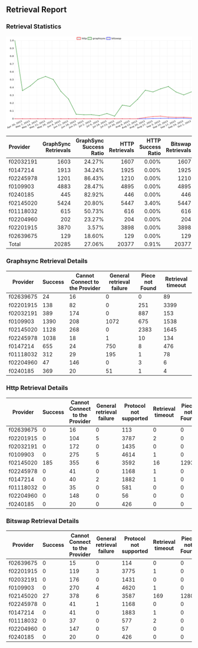 ## Retrieval Report
### Retrieval Statistics
<img src="https://raw.githubusercontent.com/data-preservation-programs/filplus-checker-assets/main/filecoin-project/filecoin-plus-large-datasets/issues/1039/1696253509140.png"/>

| Provider  | GraphSync Retrievals | GraphSync Success Ratio | HTTP Retrievals | HTTP Success Ratio | Bitswap Retrievals | Bitswap Success Ratio |
| :-------- | -------------------: | ----------------------: | --------------: | -----------------: | -----------------: | --------------------: |
| f02032191 |                 1603 |                  24.27% |            1607 |              0.00% |               1607 |                 0.00% |
| f0147214  |                 1913 |                  34.24% |            1925 |              0.00% |               1925 |                 0.00% |
| f02245978 |                 1201 |                  86.43% |            1210 |              0.00% |               1210 |                 0.00% |
| f0109903  |                 4883 |                  28.47% |            4895 |              0.00% |               4895 |                 0.00% |
| f0240185  |                  445 |                  82.92% |             446 |              0.00% |                446 |                 0.00% |
| f02145020 |                 5424 |                  20.80% |            5447 |              3.40% |               5447 |                 0.50% |
| f01118032 |                  615 |                  50.73% |             616 |              0.00% |                616 |                 0.00% |
| f02204960 |                  202 |                  23.27% |             204 |              0.00% |                204 |                 0.00% |
| f02201915 |                 3870 |                   3.57% |            3898 |              0.00% |               3898 |                 0.00% |
| f02639675 |                  129 |                  18.60% |             129 |              0.00% |                129 |                 0.00% |
| Total     |                20285 |                  27.06% |           20377 |              0.91% |              20377 |                 0.13% |

### Graphsync Retrieval Details
| Provider  | Success | Cannot Connect to the Provider | General retrieval failure | Piece not Found | Retrieval timeout |
| --------- | ------- | ------------------------------ | ------------------------- | --------------- | ----------------- |
| f02639675 | 24      | 16                             | 0                         | 0               | 89                |
| f02201915 | 138     | 82                             | 0                         | 251             | 3399              |
| f02032191 | 389     | 174                            | 0                         | 887             | 153               |
| f0109903  | 1390    | 208                            | 1072                      | 675             | 1538              |
| f02145020 | 1128    | 268                            | 0                         | 2383            | 1645              |
| f02245978 | 1038    | 18                             | 1                         | 10              | 134               |
| f0147214  | 655     | 24                             | 750                       | 8               | 476               |
| f01118032 | 312     | 29                             | 195                       | 1               | 78                |
| f02204960 | 47      | 146                            | 0                         | 3               | 6                 |
| f0240185  | 369     | 20                             | 51                        | 1               | 4                 |

### Http Retrieval Details
| Provider  | Success | Cannot Connect to the Provider | General retrieval failure | Protocol not supported | Retrieval timeout | Piece not Found |
| --------- | ------- | ------------------------------ | ------------------------- | ---------------------- | ----------------- | --------------- |
| f02639675 | 0       | 16                             | 0                         | 113                    | 0                 | 0               |
| f02201915 | 0       | 104                            | 5                         | 3787                   | 2                 | 0               |
| f02032191 | 0       | 172                            | 0                         | 1435                   | 0                 | 0               |
| f0109903  | 0       | 275                            | 5                         | 4614                   | 1                 | 0               |
| f02145020 | 185     | 355                            | 6                         | 3592                   | 16                | 1293            |
| f02245978 | 0       | 41                             | 0                         | 1168                   | 1                 | 0               |
| f0147214  | 0       | 40                             | 2                         | 1882                   | 1                 | 0               |
| f01118032 | 0       | 35                             | 0                         | 581                    | 0                 | 0               |
| f02204960 | 0       | 148                            | 0                         | 56                     | 0                 | 0               |
| f0240185  | 0       | 20                             | 0                         | 426                    | 0                 | 0               |

### Bitswap Retrieval Details
| Provider  | Success | Cannot Connect to the Provider | General retrieval failure | Protocol not supported | Retrieval timeout | Piece not Found |
| --------- | ------- | ------------------------------ | ------------------------- | ---------------------- | ----------------- | --------------- |
| f02639675 | 0       | 15                             | 0                         | 114                    | 0                 | 0               |
| f02201915 | 0       | 119                            | 3                         | 3775                   | 1                 | 0               |
| f02032191 | 0       | 176                            | 0                         | 1431                   | 0                 | 0               |
| f0109903  | 0       | 270                            | 4                         | 4620                   | 1                 | 0               |
| f02145020 | 27      | 378                            | 6                         | 3587                   | 169               | 1280            |
| f02245978 | 0       | 41                             | 1                         | 1168                   | 0                 | 0               |
| f0147214  | 0       | 41                             | 0                         | 1883                   | 1                 | 0               |
| f01118032 | 0       | 37                             | 0                         | 577                    | 2                 | 0               |
| f02204960 | 0       | 147                            | 0                         | 57                     | 0                 | 0               |
| f0240185  | 0       | 20                             | 0                         | 426                    | 0                 | 0               |
